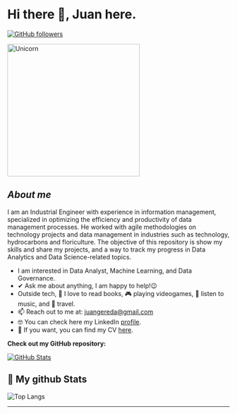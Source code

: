 # Hi there 👋, Juan here. 
[![GitHub followers](https://img.shields.io/github/followers/JuanGereda.svg?style=social&label=Follow)](https://github.com/JuanGereda?tab=followers)<br/>

<!--
**JuanGereda/JuanGereda** is a ✨ _special_ ✨ repository because its `README.md` (this file) appears on your GitHub profile.
-->

<img width=300px alt="Unicorn" src="https://c.tenor.com/8nkvuog5-zMAAAAC/cat-dance.gif" />

## ***About me***

I am an Industrial Engineer with experience in information management, specialized in optimizing the efficiency and productivity of data management processes. He worked with agile methodologies on technology projects and data management in industries such as technology, hydrocarbons and floriculture. The objective of this repository is show my skills and share my projects, and a way to track my progress in Data Analytics and Data Science-related topics.
- I am interested in Data Analyst, Machine Learning, and Data Governance.
- ✔ Ask me about anything, I am happy to help!😉<br>
- Outside tech, 📖 I love to read books, 🎮 playing videogames, 🎵 listen to music, and 🌴 travel.
- 📫 Reach out to me at: <a href="juangereda@gmail.com">juangereda@gmail.com</a>
- 🤓 You can check here my LinkedIn <a href="https://www.linkedin.com/in/jucage2000/">profile</a>.
- 📄 If you want, you can find my CV <a href="https://drive.google.com/file/d/1RBWnj5aiaKnBOwSEzCA8JikCM8j_tS5X/view?usp=drive_link">here</a>.

__Check out my GitHub repository:__

<div>
  <p>
    <a href="https://github.com/JuanGereda/Data-Science.git">
      <img src="https://github-readme-stats.vercel.app/api/pin/?username=JuanGereda&repo=Data-Science" alt="GitHub Stats" />
    </a>
  </p>
</div>


<h2>👀 My github Stats</h2>
  
</div>

![Top Langs](https://github-readme-stats.vercel.app/api/top-langs/?username=JuanGereda&layout=compact)

---------------------------------------------------------------------------------------------------------------------
